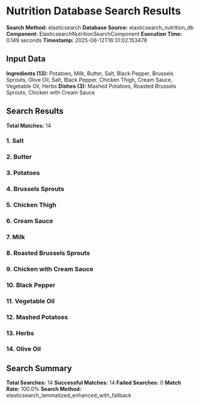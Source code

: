 # Nutrition Database Search Results

**Search Method:** elasticsearch
**Database Source:** elasticsearch_nutrition_db
**Component:** ElasticsearchNutritionSearchComponent
**Execution Time:** 0.149 seconds
**Timestamp:** 2025-06-12T16:31:02.153478

## Input Data
**Ingredients (13):** Potatoes, Milk, Butter, Salt, Black Pepper, Brussels Sprouts, Olive Oil, Salt, Black Pepper, Chicken Thigh, Cream Sauce, Vegetable Oil, Herbs
**Dishes (3):** Mashed Potatoes, Roasted Brussels Sprouts, Chicken with Cream Sauce

## Search Results
**Total Matches:** 14

### 1. Salt

### 2. Butter

### 3. Potatoes

### 4. Brussels Sprouts

### 5. Chicken Thigh

### 6. Cream Sauce

### 7. Milk

### 8. Roasted Brussels Sprouts

### 9. Chicken with Cream Sauce

### 10. Black Pepper

### 11. Vegetable Oil

### 12. Mashed Potatoes

### 13. Herbs

### 14. Olive Oil

## Search Summary
**Total Searches:** 14
**Successful Matches:** 14
**Failed Searches:** 0
**Match Rate:** 100.0%
**Search Method:** elasticsearch_lemmatized_enhanced_with_fallback
